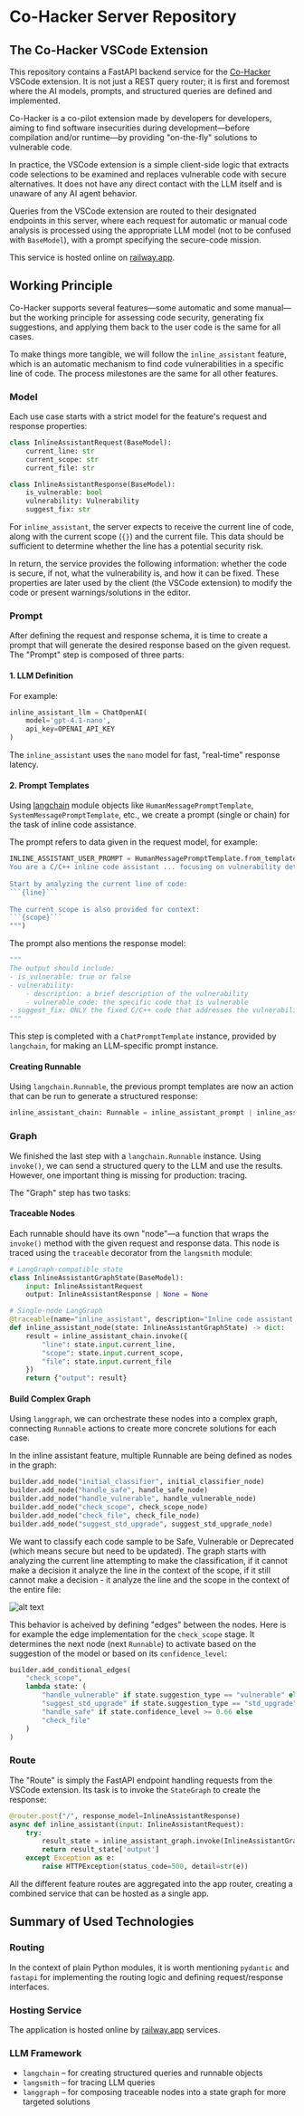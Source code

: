 # Co-Hacker Server Repository

## The Co-Hacker VSCode Extension

This repository contains a FastAPI backend service for the [Co-Hacker](https://github.com/HeapHopper/co-hacker) VSCode extension. It is not just a REST query router; it is first and foremost where the AI models, prompts, and structured queries are defined and implemented.

Co-Hacker is a co-pilot extension made by developers for developers, aiming to find software insecurities during development—before compilation and/or runtime—by providing "on-the-fly" solutions to vulnerable code.

In practice, the VSCode extension is a simple client-side logic that extracts code selections to be examined and replaces vulnerable code with secure alternatives. It does not have any direct contact with the LLM itself and is unaware of any AI agent behavior.

Queries from the VSCode extension are routed to their designated endpoints in this server, where each request for automatic or manual code analysis is processed using the appropriate LLM model (not to be confused with `BaseModel`), with a prompt specifying the secure-code mission.

This service is hosted online on [railway.app](https://railway.app/).

## Working Principle

Co-Hacker supports several features—some automatic and some manual—but the working principle for assessing code security, generating fix suggestions, and applying them back to the user code is the same for all cases.

To make things more tangible, we will follow the `inline_assistant` feature, which is an automatic mechanism to find code vulnerabilities in a specific line of code. The process milestones are the same for all other features.

### Model

Each use case starts with a strict model for the feature's request and response properties:

```python
class InlineAssistantRequest(BaseModel):
    current_line: str
    current_scope: str
    current_file: str

class InlineAssistantResponse(BaseModel):
    is_vulnerable: bool
    vulnerability: Vulnerability
    suggest_fix: str
```

For `inline_assistant`, the server expects to receive the current line of code, along with the current scope (`{}`) and the current file. This data should be sufficient to determine whether the line has a potential security risk.

In return, the service provides the following information: whether the code is secure, if not, what the vulnerability is, and how it can be fixed. These properties are later used by the client (the VSCode extension) to modify the code or present warnings/solutions in the editor.

### Prompt

After defining the request and response schema, it is time to create a prompt that will generate the desired response based on the given request. The "Prompt" step is composed of three parts:

#### 1. LLM Definition

For example:

```python
inline_assistant_llm = ChatOpenAI(
    model='gpt-4.1-nano',
    api_key=OPENAI_API_KEY
)
```

The `inline_assistant` uses the `nano` model for fast, "real-time" response latency.

#### 2. Prompt Templates

Using [langchain](https://www.langchain.com/) module objects like `HumanMessagePromptTemplate`, `SystemMessagePromptTemplate`, etc., we create a prompt (single or chain) for the task of inline code assistance.

The prompt refers to data given in the request model, for example:

```python
INLINE_ASSISTANT_USER_PROMPT = HumanMessagePromptTemplate.from_template("""
You are a C/C++ inline code assistant ... focusing on vulnerability detection and secure code.
                                                                        
Start by analyzing the current line of code:
```{line}```
                                                                        
The current scope is also provided for context:
```{scope}```
""")
```

The prompt also mentions the response model:

```python
"""
The output should include:
- is_vulnerable: true or false
- vulnerability:
    - description: a brief description of the vulnerability
    - vulnerable_code: the specific code that is vulnerable
- suggest_fix: ONLY the fixed C/C++ code that addresses the vulnerability.
"""
```

This step is completed with a `ChatPromptTemplate` instance, provided by `langchain`, for making an LLM-specific prompt instance.

#### Creating Runnable

Using `langchain.Runnable`, the previous prompt templates are now an action that can be run to generate a structured response:

```python
inline_assistant_chain: Runnable = inline_assistant_prompt | inline_assistant_llm.with_structured_output(InlineAssistantResponse)
```

### Graph

We finished the last step with a `langchain.Runnable` instance. Using `invoke()`, we can send a structured query to the LLM and use the results. However, one important thing is missing for production: tracing.

The "Graph" step has two tasks:

#### Traceable Nodes

Each runnable should have its own "node"—a function that wraps the `invoke()` method with the given request and response data. This node is traced using the `traceable` decorator from the `langsmith` module:

```python
# LangGraph-compatible state
class InlineAssistantGraphState(BaseModel):
    input: InlineAssistantRequest
    output: InlineAssistantResponse | None = None  

# Single-node LangGraph
@traceable(name="inline_assistant", description="Inline code assistant for C/C++ vulnerabilities")
def inline_assistant_node(state: InlineAssistantGraphState) -> dict:
    result = inline_assistant_chain.invoke({
        "line": state.input.current_line,
        "scope": state.input.current_scope,
        "file": state.input.current_file
    })
    return {"output": result}
```

#### Build Complex Graph

Using `langgraph`, we can orchestrate these nodes into a complex graph, connecting `Runnable` actions to create more concrete solutions for each case.

In the inline assistant feature, multiple Runnable are being defined as nodes in the graph:

```python
builder.add_node("initial_classifier", initial_classifier_node)
builder.add_node("handle_safe", handle_safe_node)
builder.add_node("handle_vulnerable", handle_vulnerable_node)
builder.add_node("check_scope", check_scope_node)
builder.add_node("check_file", check_file_node)
builder.add_node("suggest_std_upgrade", suggest_std_upgrade_node)
```

We want to classify each code sample to be Safe, Vulnerable or Deprecated (which means secure but need to be updated).
The graph starts with analyzing the current line attempting to make the classification,
if it cannot make a decision it analyze the line in the context of the scope,
if it still cannot make a decision - it analyze the line and the scope in the context of the entire file:

![alt text](assets/langgraph.gif)

This behavior is acheived by defining "edges" between the nodes. Here is for example the edge implementation for the `check_scope` stage. It determines the next node (next `Runnable`) to activate based on the suggestion of the model or based on its `confidence_level`: 

```python
builder.add_conditional_edges(
    "check_scope",
    lambda state: (
        "handle_vulnerable" if state.suggestion_type == "vulnerable" else
        "suggest_std_upgrade" if state.suggestion_type == "std_upgrade" else
        "handle_safe" if state.confidence_level >= 0.66 else
        "check_file"
    )
)
```

### Route

The "Route" is simply the FastAPI endpoint handling requests from the VSCode extension.
Its task is to invoke the `StateGraph` to create the response:

```python
@router.post("/", response_model=InlineAssistantResponse)
async def inline_assistant(input: InlineAssistantRequest):
    try:
        result_state = inline_assistant_graph.invoke(InlineAssistantGraphState(input=input))
        return result_state['output']
    except Exception as e:
        raise HTTPException(status_code=500, detail=str(e))
```

All the different feature routes are aggregated into the app router, creating a combined service that can be hosted as a single app.

## Summary of Used Technologies

### Routing

In the context of plain Python modules, it is worth mentioning `pydantic` and `fastapi` for implementing the routing logic and defining request/response interfaces.

### Hosting Service

The application is hosted online by [railway.app](https://railway.app/) services.

### LLM Framework

- `langchain` – for creating structured queries and runnable objects
- `langsmith` – for tracing LLM queries
- `langgraph` – for composing traceable nodes into a state graph for more targeted solutions

